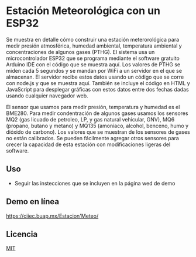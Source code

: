 # Estación Meteorológica con un ESP32

Se muestra en detalle cómo construir una estación meterorológica para medir presión atmosférica, humedad ambiental, temperatura ambiental y concentraciones de algunos gases (PTHG). El sistema usa un microcontrolador ESP32 que se programa mediante el software gratuito Arduino IDE con el código que se muestra aquí. Los valores de PTHG se miden cada 5 segundos y se mandan por WiFi a un servidor en el que se almacenan. El servidor recibe estos datos usando un código que se corre con node.js y que se muestra aquí. También se incluye el código en HTML y JavaScript para desplegar gráficas con estos datos entre dos fechas dadas usando cualquier navegador web.



El sensor que usamos para medir presión, temperatura y humedad es el BME280. Para medir condentración de algunos gases usamos los sensores MQ2 (gas licuado de petroleo, LP, y gas natural vehicular, GNV), MQ6 (propano, butano y metano) y MQ135 (amoniaco, alcohol, benceno, humo y dióxido de carbono). Los valores que se muestran de los sensores de gases no están calibrados. Se pueden fácilmente agregar otros sensores para crecer la capacidad de esta estación con modificaciones ligeras del software.



## Uso

- Seguir las instecciones que se incluyen en la página wed de demo


## Demo en línea

https://ciiec.buap.mx/Estacion'Meteo/

## Licencia

[MIT](LICENSE)

